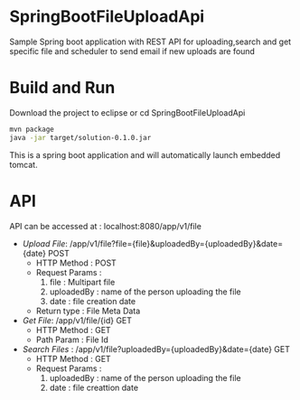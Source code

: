 # SpringBootFileUploadApi
Sample Spring boot application with REST API for uploading,search and get specific file and scheduler to send email if new uploads are found

# Build and Run
Download the project to eclipse or cd SpringBootFileUploadApi
```sh
mvn package
java -jar target/solution-0.1.0.jar
```
This is a spring boot application and will automatically launch embedded tomcat.

# API

API can be accessed at : localhost:8080/app/v1/file

* _Upload File_: /app/v1/file?file={file}&uploadedBy={uploadedBy}&date={date} POST
    * HTTP Method : POST
    * Request Params :
         1) file : Multipart file
         2) uploadedBy : name of the person uploading the file
         3) date : file creation date
    * Return type : File Meta Data
* _Get File_: /app/v1/file/{id} GET
    * HTTP Method : GET
    * Path Param : File Id
* _Search Files_ : /app/v1/file?uploadedBy={uploadedBy}&date={date} GET
    * HTTP Method : GET
    * Request Params :
        1) uploadedBy : name of the person uploading the file
        2) date : file creattion date
